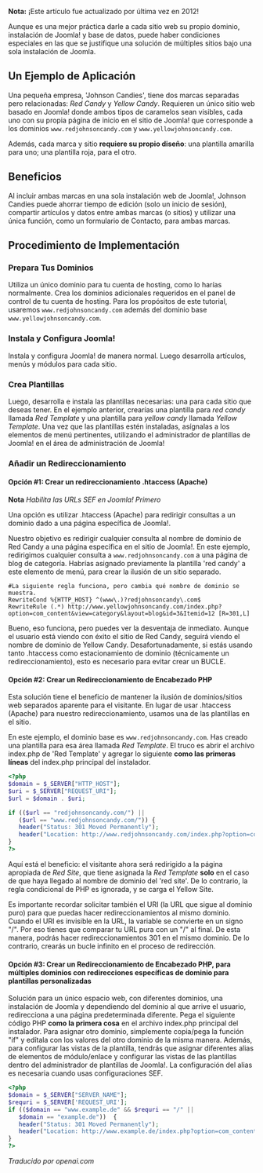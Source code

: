 <!-- Filename: Multiple_Domains_and_Web_Sites_in_a_single_Joomla!_installation / Display title: Múltiples Dominios y Sitios Web en una sola instalación de Joomla!  -->

**Nota:** ¡Este artículo fue actualizado por última vez en 2012!

Aunque es una mejor práctica darle a cada sitio web su propio dominio, instalación de Joomla! y base de datos, puede haber condiciones especiales en las que se justifique una solución de múltiples sitios bajo una sola instalación de Joomla.

## Un Ejemplo de Aplicación

Una pequeña empresa, 'Johnson Candies', tiene dos marcas separadas pero relacionadas: *Red Candy* y *Yellow Candy*. Requieren un único sitio web basado en Joomla! donde ambos tipos de caramelos sean visibles, cada uno con su propia página de inicio en el sitio de Joomla! que corresponde a los dominios `www.redjohnsoncandy.com` y `www.yellowjohnsoncandy.com`.

Además, cada marca y sitio **requiere su propio diseño**: una plantilla amarilla para uno; una plantilla roja, para el otro.

## Beneficios

Al incluir ambas marcas en una sola instalación web de Joomla!, Johnson Candies puede ahorrar tiempo de edición (solo un inicio de sesión), compartir artículos y datos entre ambas marcas (o sitios) y utilizar una única función, como un formulario de Contacto, para ambas marcas.

## Procedimiento de Implementación

### Prepara Tus Dominios

Utiliza un único dominio para tu cuenta de hosting, como lo harías normalmente. Crea los dominios adicionales requeridos en el panel de control de tu cuenta de hosting. Para los propósitos de este tutorial, usaremos `www.redjohnsoncandy.com` además del dominio base `www.yellowjohnsoncandy.com`.

### Instala y Configura Joomla!

Instala y configura Joomla! de manera normal. Luego desarrolla artículos, menús y módulos para cada sitio.

### Crea Plantillas

Luego, desarrolla e instala las plantillas necesarias: una para cada sitio que deseas tener. En el ejemplo anterior, crearías una plantilla para *red candy* llamada *Red Template* y una plantilla para *yellow candy* llamada *Yellow Template*. Una vez que las plantillas estén instaladas, asígnalas a los elementos de menú pertinentes, utilizando el administrador de plantillas de Joomla! en el área de administración de Joomla!

### Añadir un Redireccionamiento

#### Opción #1: Crear un redireccionamiento .htaccess (Apache)

**Nota** *Habilita las URLs SEF en Joomla! Primero*

Una opción es utilizar .htaccess (Apache) para redirigir consultas a un dominio dado a una página específica de Joomla!.

Nuestro objetivo es redirigir cualquier consulta al nombre de dominio de Red Candy a una página específica en el sitio de Joomla!. En este ejemplo, redirigimos cualquier consulta a `www.redjohnsoncandy.com` a una página de blog de categoría. Habrías asignado previamente la plantilla 'red candy' a este elemento de menú, para crear la ilusión de un sitio separado.
```
#La siguiente regla funciona, pero cambia qué nombre de dominio se muestra.
RewriteCond %{HTTP_HOST} ^(www\.)?redjohnsoncandy\.com$
RewriteRule (.*) http://www.yellowjohnsoncandy.com/index.php?option=com_content&view=category&layout=blog&id=3&Itemid=12 [R=301,L]
```
Bueno, eso funciona, pero puedes ver la desventaja de inmediato. Aunque el usuario está viendo con éxito el sitio de Red Candy, seguirá viendo el nombre de dominio de Yellow Candy. Desafortunadamente, si estás usando tanto .htaccess como estacionamiento de dominio (técnicamente un redireccionamiento), esto es necesario para evitar crear un BUCLE.

#### Opción #2: Crear un Redireccionamiento de Encabezado PHP

Esta solución tiene el beneficio de mantener la ilusión de dominios/sitios web separados aparente para el visitante. En lugar de usar .htaccess (Apache) para nuestro redireccionamiento, usamos una de las plantillas en el sitio.

En este ejemplo, el dominio base es `www.redjohnsoncandy.com`. Has creado una plantilla para esa área llamada *Red Template*. El truco es abrir el archivo index.php de 'Red Template' y agregar lo siguiente **como las primeras líneas** del index.php principal del instalador.

```php
<?php
$domain = $_SERVER["HTTP_HOST"];
$uri = $_SERVER["REQUEST_URI"];
$url = $domain . $uri;

if (($url == "redjohnsoncandy.com/") ||
   ($url == "www.redjohnsoncandy.com/")) {
   header("Status: 301 Moved Permanently");
   header("Location: http://www.redjohnsoncandy.com/index.php?option=com_content&view=category&layout=blog&id=3&Itemid=12");
}
?>
```

Aquí está el beneficio: el visitante ahora será redirigido a la página apropiada de *Red Site*, que tiene asignada la *Red Template* **solo** en el caso de que haya llegado al nombre de dominio del 'red site'. De lo contrario, la regla condicional de PHP es ignorada, y se carga el Yellow Site.

Es importante recordar solicitar también el URI (la URL que sigue al dominio puro) para que puedas hacer redireccionamientos al mismo dominio. Cuando el URI es invisible en la URL, la variable se convierte en un signo "/". Por eso tienes que comparar tu URL pura con un "/" al final. De esta manera, podrás hacer redireccionamientos 301 en el mismo dominio. De lo contrario, crearás un bucle infinito en el proceso de redirección.

#### Opción #3: Crear un Redireccionamiento de Encabezado PHP, para múltiples dominios con redirecciones específicas de dominio para plantillas personalizadas

Solución para un único espacio web, con diferentes dominios, una instalación de Joomla y dependiendo del dominio al que arrive el usuario, redirecciona a una página predeterminada diferente. Pega el siguiente código PHP **como la primera cosa** en el archivo index.php principal del instalador. Para asignar otro dominio, simplemente copia/pega la función "if" y edítala con los valores del otro dominio de la misma manera. Además, para configurar las vistas de la plantilla, tendrás que asignar diferentes alias de elementos de módulo/enlace y configurar las vistas de las plantillas dentro del administrador de plantillas de Joomla!. La configuración del alias es necesaria cuando usas configuraciones SEF.
```php
<?php
$domain = $_SERVER["SERVER_NAME"];
$requri = $_SERVER['REQUEST_URI'];
if (($domain == "www.example.de" && $requri == "/" ||
   $domain == "example.de"))  {
   header("Status: 301 Moved Permanently");
   header("Location: http://www.example.de/index.php?option=com_content&view=article&id=6");
}
?>
```
*Traducido por openai.com*

